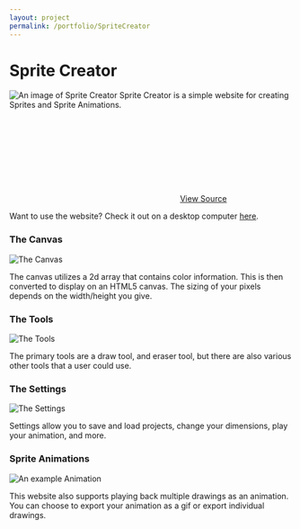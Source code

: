 ```yaml
---
layout: project
permalink: /portfolio/SpriteCreator
---
```

# Sprite Creator

![An image of Sprite Creator]()
Sprite Creator is a simple website for creating Sprites and Sprite Animations.

<svg class="svg-icon"><use xlink:href="{{ '/assets/minima-social-icons.svg#github' | relative_url }}"></use></svg> [View Source](https://github.com/danielbarnes175/HackISU2018) 

Want to use the website? Check it out on a desktop computer [here](https://tomthetornado.github.io/SpriteMaker/src/html/DrawingPage.html).


### The Canvas

![The Canvas](https://i.imgur.com/phKoWrm.png)

The canvas utilizes a 2d array that contains color information. This is then converted to display on an HTML5 canvas. The sizing of your pixels depends on the width/height you give.

### The Tools

![The Tools](https://i.imgur.com/3oZ13NG.png)

The primary tools are a draw tool, and eraser tool, but there are also various other tools that a user could use.

### The Settings

![The Settings](https://i.imgur.com/9iaP4y3.png)

Settings allow you to save and load projects, change your dimensions, play your animation, and more.

### Sprite Animations

![An example Animation](https://i.imgur.com/vK3pTku.gif)

This website also supports playing back multiple drawings as an animation. You can choose to export your animation as a gif or export individual drawings.

